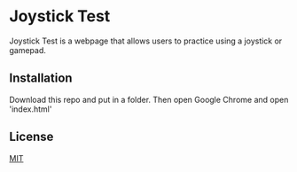 # Joystick Test

Joystick Test is a webpage that allows users to practice using a joystick or gamepad.

## Installation

Download this repo and put in a folder. Then open Google Chrome and open 'index.html'

## License
[MIT](https://choosealicense.com/licenses/mit/)
